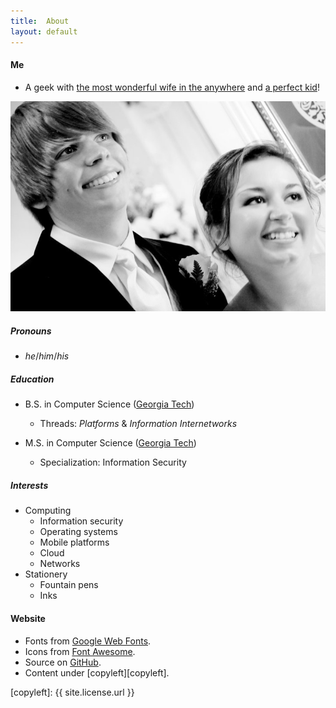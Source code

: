 ```yaml
---
title:  About
layout: default
---
```

#### Me

* A geek with [the most wonderful wife in the anywhere][curtisandrebecca] and [a perfect
  kid][matthewdrakefree]!

![Photo of Curtis and his wife at their wedding](/imgs/wedding.jpg)

##### Pronouns

* _he_/_him_/_his_

##### Education

* B.S. in Computer Science ([Georgia Tech][gatech])
  * Threads: _Platforms_ & _Information Internetworks_

* M.S. in Computer Science ([Georgia Tech][gatech])
  * Specialization: Information Security

##### Interests

* Computing
  * Information security
  * Operating systems
  * Mobile platforms
  * Cloud
  * Networks
* Stationery
  * Fountain pens
  * Inks

#### Website

* Fonts from [Google Web Fonts][fonts].
* Icons from [Font Awesome][icons].
* Source on [GitHub][src].
* Content under [copyleft][copyleft].

[curtisandrebecca]: https://curtisandrebecca.com
[matthewdrakefree]: https://matthewdrakefree.com
[gatech]:           https://www.gatech.edu
[fonts]:            https://fonts.google.com
[icons]:            https://fontawesome.com
[src]:              https://github.com/cfree3/curtisfree.com
[copyleft]:         {{ site.license.url }}
